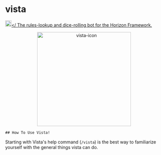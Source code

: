 # vista
<a href="https://pypi.org/project/hikari"><img height="20" alt="Supported python versions" src="https://img.shields.io/pypi/pyversions/hikari"></
The rules-lookup and dice-rolling bot for the Horizon Framework. 
<div align="center">
  <a>
    <img src="https://cdn.discordapp.com/attachments/926990804877185076/1078436240833130496/vista-icon4.png" alt="vista-icon" width="300" height="300">
  </a>

<div align="left">
    
    ## How To Use Vista! 
Starting with Vista's help command (`/vista`) is the best way to familiarize yourself with the general things vista can do. 


